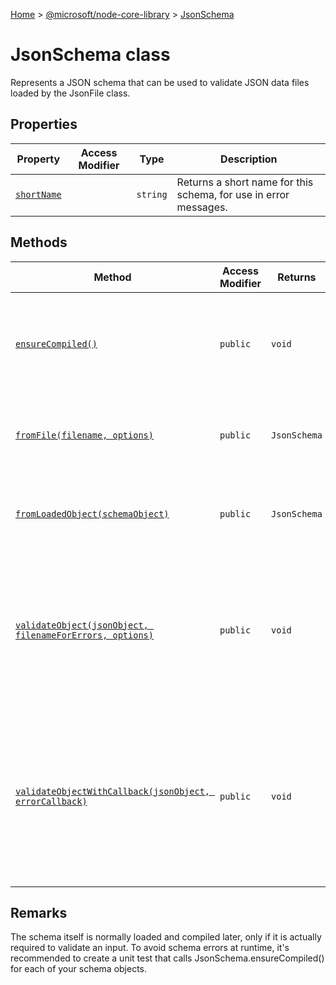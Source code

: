 [Home](./index) &gt; [@microsoft/node-core-library](node-core-library.md) &gt; [JsonSchema](node-core-library.jsonschema.md)

# JsonSchema class

Represents a JSON schema that can be used to validate JSON data files loaded by the JsonFile class.

## Properties

|  Property | Access Modifier | Type | Description |
|  --- | --- | --- | --- |
|  [`shortName`](node-core-library.jsonschema.shortname.md) |  | `string` | Returns a short name for this schema, for use in error messages. |

## Methods

|  Method | Access Modifier | Returns | Description |
|  --- | --- | --- | --- |
|  [`ensureCompiled()`](node-core-library.jsonschema.ensurecompiled.md) | `public` | `void` | If not already done, this loads the schema from disk and compiles it. |
|  [`fromFile(filename, options)`](node-core-library.jsonschema.fromfile.md) | `public` | `JsonSchema` | Registers a JsonSchema that will be loaded from a file on disk. |
|  [`fromLoadedObject(schemaObject)`](node-core-library.jsonschema.fromloadedobject.md) | `public` | `JsonSchema` | Registers a JsonSchema that will be loaded from a file on disk. |
|  [`validateObject(jsonObject, filenameForErrors, options)`](node-core-library.jsonschema.validateobject.md) | `public` | `void` | Validates the specified JSON object against this JSON schema. If the validation fails, an exception will be thrown. |
|  [`validateObjectWithCallback(jsonObject, errorCallback)`](node-core-library.jsonschema.validateobjectwithcallback.md) | `public` | `void` | Validates the specified JSON object against this JSON schema. If the validation fails, a callback is called for each validation error. |

## Remarks

The schema itself is normally loaded and compiled later, only if it is actually required to validate an input. To avoid schema errors at runtime, it's recommended to create a unit test that calls JsonSchema.ensureCompiled() for each of your schema objects.
